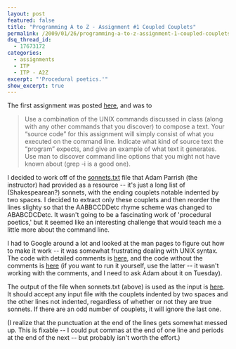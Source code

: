 ```yaml
---
layout: post
featured: false
title: "Programming A to Z - Assignment #1 Coupled Couplets"
permalink: /2009/01/26/programming-a-to-z-assignment-1-coupled-couplets/
dsq_thread_id:
  - 17673172
categories:
  - assignments
  - ITP
  - ITP - A2Z
excerpt: "'Procedural poetics.'"
show_excerpt: true
---
```

The first assignment was posted [here][1], and was to

> Use a combination of the UNIX commands discussed in class (along with any other commands that you discover) to compose a text. Your “source code” for this assignment will simply consist of what you executed on the command line. Indicate what kind of source text the “program” expects, and give an example of what text it generates. Use man to discover command line options that you might not have known about (grep -i is a good one).

I decided to work off of the [sonnets.txt][2] file that Adam Parrish (the instructor) had provided as a resource -- it's just a long list of (Shakespearean?) sonnets, with the ending couplets notable indented by two spaces. I decided to extract only these couplets and then reorder the lines slighty so that the AABBCCDDetc rhyme scheme was changed to ABABCDCDetc. It wasn't going to be a fascinating work of 'procedural poetics,' but it seemed like an interesting challenge that would teach me a little more about the command line.

I had to Google around a lot and looked at the man pages to figure out how to make it work -- it was somewhat frustrating dealing with UNIX syntax. The code with detailed comments is [here][3], and the code without the comments is [here][4] (if you want to run it yourself, use the latter -- it wasn't working with the comments, and I need to ask Adam about it on Tuesday).

The output of the file when sonnets.txt (above) is used as the input is [here][5]. It should accept any input file with the couplets indented by two spaces and the other lines not indented, regardless of whether or not they are true sonnets. If there are an odd number of couplets, it will ignore the last one.

(I realize that the punctuation at the end of the lines gets somewhat messed up. This is fixable -- I could put commas at the end of one line and periods at the end of the next -- but probably isn't worth the effort.)

 [1]: http://www.decontextualize.com/teaching/a2z/getting-in-line/
 [2]: http://a2z.decontextualize.com/texts/sonnets.txt
 [3]: /projects/spring09/a2z/assignment1/assignment1_comments.txt
 [4]: /projects/spring09/a2z/assignment1/assignment1_code.txt
 [5]: /projects/spring09/a2z/assignment1/assignment1_output.txt